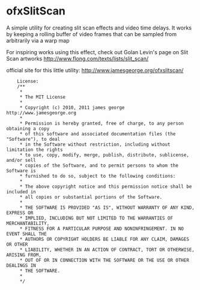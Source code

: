 # ofxSlitScan


A simple utility for creating slit scan effects and video time delays. 
It works by keeping a rolling buffer of video frames that can be sampled from arbitrarily via a warp map 

For inspiring works using this effect, check out Golan Levin's page on Slit Scan artworks
http://www.flong.com/texts/lists/slit_scan/

official site for this little utility:
http://www.jamesgeorge.org/ofxslitscan/

		License:
		/**
		 * 
		 * The MIT License
		 * 
		 * Copyright (c) 2010, 2011 james george http://www.jamesgeorge.org
		 * 
		 * Permission is hereby granted, free of charge, to any person obtaining a copy
		 * of this software and associated documentation files (the "Software"), to deal
		 * in the Software without restriction, including without limitation the rights
		 * to use, copy, modify, merge, publish, distribute, sublicense, and/or sell
		 * copies of the Software, and to permit persons to whom the Software is
		 * furnished to do so, subject to the following conditions:
		 * 
		 * The above copyright notice and this permission notice shall be included in
		 * all copies or substantial portions of the Software.
		 * 
		 * THE SOFTWARE IS PROVIDED "AS IS", WITHOUT WARRANTY OF ANY KIND, EXPRESS OR
		 * IMPLIED, INCLUDING BUT NOT LIMITED TO THE WARRANTIES OF MERCHANTABILITY,
		 * FITNESS FOR A PARTICULAR PURPOSE AND NONINFRINGEMENT. IN NO EVENT SHALL THE
		 * AUTHORS OR COPYRIGHT HOLDERS BE LIABLE FOR ANY CLAIM, DAMAGES OR OTHER
		 * LIABILITY, WHETHER IN AN ACTION OF CONTRACT, TORT OR OTHERWISE, ARISING FROM,
		 * OUT OF OR IN CONNECTION WITH THE SOFTWARE OR THE USE OR OTHER DEALINGS IN
		 * THE SOFTWARE.
		 * 
		 */
